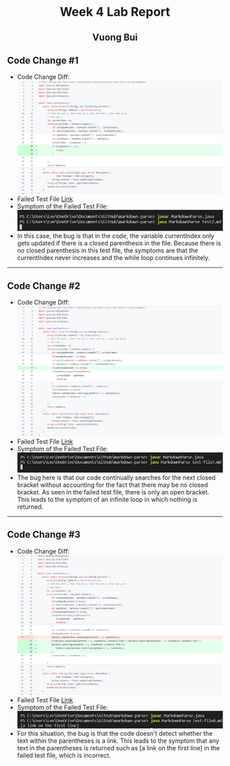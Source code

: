 # <center> Week 4 Lab Report </center>
## <center> Vuong Bui </center>
## Code Change #1
* Code Change Diff:
![Image](SS2-5.png)
* Failed Test File [Link](https://github.com/v2bui/markdown-parse/blob/main/test2.md)
* Symptom of the Failed Test File:
![Image](SS2-6.png)
* In this case, the bug is that in the code, the variable currentIndex only gets updated if there is a closed parenthesis in the file. Because there is no closed parenthesis in this test file, the symptoms are that the currentIndex never increases and the while loop continues infinitely. 
---
## Code Change #2
* Code Change Diff:
![Image](SS2-1.png)
* Failed Test File [Link](https://github.com/ucsd-cse15l-w22/markdown-parse/blob/main/test-file7.md)
* Symptom of the Failed Test File:
![Image](SS2-2.png)
* The bug here is that our code continually searches for the next closed bracket without accounting for the fact that there may be no closed bracket. As seen in the failed test file, there is only an open bracket. This leads to the symptom of an infinite loop in which nothing is returned. 
---
## Code Change #3
* Code Change Diff:
![Image](SS2-3.png)
* Failed Test File [Link](https://github.com/ucsd-cse15l-w22/markdown-parse/blob/main/test-file8.md)
* Symptom of the Failed Test File:
![Image](SS2-4.png)
* For this situation, the bug is that the code doesn't detect whether the text within the parentheses is a link. This leads to the symptom that any text in the parentheses is returned such as [a link on the first line] in the failed test file, which is incorrect.
